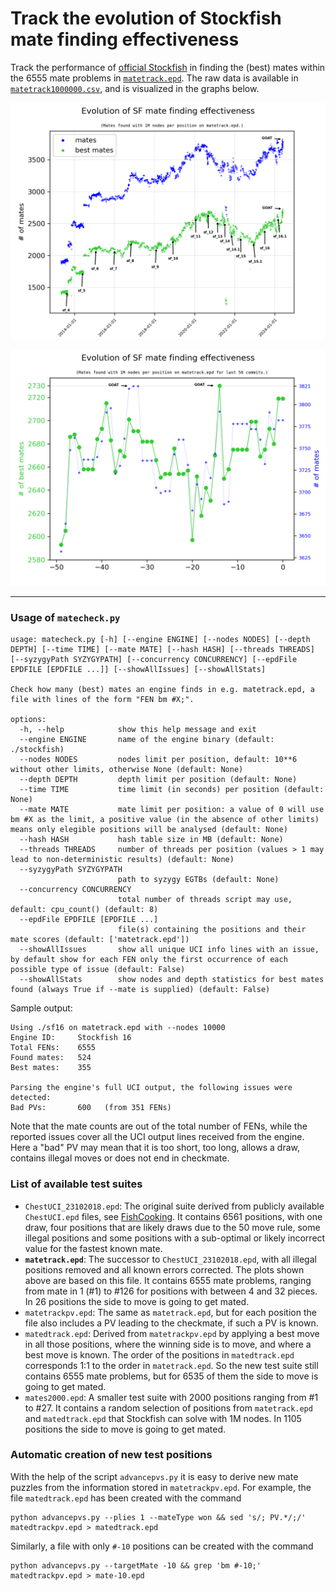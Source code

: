 #  Track the evolution of Stockfish mate finding effectiveness 

Track the performance of [official Stockfish](https://github.com/official-stockfish/Stockfish)
in finding the (best) mates within the 6555 mate problems in [`matetrack.epd`](matetrack.epd).
The raw data is available in [`matetrack1000000.csv`](matetrack1000000.csv),
and is visualized in the graphs below.

<p align="center">
  <img src="matetrack1000000all.png?raw=true">
</p>

<p align="center">
  <img src="matetrack1000000.png?raw=true">
</p>

---

### Usage of `matecheck.py`

```
usage: matecheck.py [-h] [--engine ENGINE] [--nodes NODES] [--depth DEPTH] [--time TIME] [--mate MATE] [--hash HASH] [--threads THREADS] [--syzygyPath SYZYGYPATH] [--concurrency CONCURRENCY] [--epdFile EPDFILE [EPDFILE ...]] [--showAllIssues] [--showAllStats]

Check how many (best) mates an engine finds in e.g. matetrack.epd, a file with lines of the form "FEN bm #X;".

options:
  -h, --help            show this help message and exit
  --engine ENGINE       name of the engine binary (default: ./stockfish)
  --nodes NODES         nodes limit per position, default: 10**6 without other limits, otherwise None (default: None)
  --depth DEPTH         depth limit per position (default: None)
  --time TIME           time limit (in seconds) per position (default: None)
  --mate MATE           mate limit per position: a value of 0 will use bm #X as the limit, a positive value (in the absence of other limits) means only elegible positions will be analysed (default: None)
  --hash HASH           hash table size in MB (default: None)
  --threads THREADS     number of threads per position (values > 1 may lead to non-deterministic results) (default: None)
  --syzygyPath SYZYGYPATH
                        path to syzygy EGTBs (default: None)
  --concurrency CONCURRENCY
                        total number of threads script may use, default: cpu_count() (default: 8)
  --epdFile EPDFILE [EPDFILE ...]
                        file(s) containing the positions and their mate scores (default: ['matetrack.epd'])
  --showAllIssues       show all unique UCI info lines with an issue, by default show for each FEN only the first occurrence of each possible type of issue (default: False)
  --showAllStats        show nodes and depth statistics for best mates found (always True if --mate is supplied) (default: False)
```

Sample output:
```
Using ./sf16 on matetrack.epd with --nodes 10000
Engine ID:     Stockfish 16
Total FENs:    6555
Found mates:   524
Best mates:    355

Parsing the engine's full UCI output, the following issues were detected:
Bad PVs:       600   (from 351 FENs)
```

Note that the mate counts are out of the total number of FENs, while the
reported issues cover all the UCI output lines received from the engine.
Here a "bad" PV may mean that it is too short, too long, allows a draw,
contains illegal moves or does not end in checkmate.

### List of available test suites

* `ChestUCI_23102018.epd`: The original suite derived from publicly available `ChestUCI.epd` files, see [FishCooking](https://groups.google.com/g/fishcooking/c/lh1jTS4U9LU/m/zrvoYQZUCQAJ). It contains 6561 positions, with one draw, four positions that are likely draws due to the 50 move rule, some illegal positions and some positions with a sub-optimal or likely incorrect value for the fastest known mate.
* **`matetrack.epd`**: The successor to `ChestUCI_23102018.epd`, with all illegal positions removed and all known errors corrected. The plots shown above are based on this file. It contains 6555 mate problems, ranging from mate in 1 (#1) to #126 for positions with between 4 and 32 pieces. In 26 positions the side to move is going to get mated.
* `matetrackpv.epd`: The same as `matetrack.epd`, but for each position the file also includes a PV leading to the checkmate, if such a PV is known.
* `matedtrack.epd`: Derived from `matetrackpv.epd` by applying a best move in all those positions, where the winning side is to move, and where a best move is known. The order of the positions in `matedtrack.epd` corresponds 1:1 to the order in `matetrack.epd`. So the new test suite still contains 6555 mate problems, but for 6535 of them the side to move is going to get mated.
* `mates2000.epd`: A smaller test suite with 2000 positions ranging from #1 to #27. It contains a random selection of positions from `matetrack.epd` and `matedtrack.epd` that Stockfish can solve with 1M nodes. In 1105 positions the side to move is going to get mated.

### Automatic creation of new test positions

With the help of the script `advancepvs.py` it is easy to derive new mate
puzzles from the information stored in `matetrackpv.epd`. For example, the file `matedtrack.epd` has been created with the command
```shell
python advancepvs.py --plies 1 --mateType won && sed 's/; PV.*/;/' matedtrackpv.epd > matedtrack.epd
```
Similarly, a file with only `#-10` positions can be created with the command
```shell
python advancepvs.py --targetMate -10 && grep 'bm #-10;' matedtrackpv.epd > mate-10.epd
```
